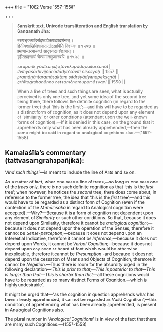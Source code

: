 +++
title = "1082 Verse 1557-1558"

+++
> **Sanskrit text, Unicode transliteration and English translation by Ganganath Jha:** 
>
> तरुपङ्क्त्यादिसंदृष्टावेकपादपदर्शनात् ।  
> द्वितीयशाखिविज्ञानादाद्योऽसाविति निश्चयः ॥ १५५७ ॥  
> प्रमाणान्तरमासक्तं सादृश्याद्यनपेक्षणात् ।  
> गृहीतग्रहणान्नो चेत्समानमुपमास्वपि ॥ १५५८ ॥ 
>
> *tarupaṅktyādisaṃdṛṣṭāvekapādapadarśanāt* \|  
> *dvitīyaśākhivijñānādādyo'sāviti niścayaḥ* \|\| 1557 \|\|  
> *pramāṇāntaramāsaktaṃ sādṛśyādyanapekṣaṇāt* \|  
> *gṛhītagrahaṇānno cetsamānamupamāsvapi* \|\| 1558 \|\| 
>
> When a line of trees and such things are seen, what is actually perceived is only one tree, and yet some idea of the second tree being there, there follows the definite cognition (in regard to the former tree) that ‘this is the first’;—and this will have to be regarded as a distinct form of cognition; as it does not depend upon any element of ‘similarity’ or other conditions (attendant upon the well-known forms of cognition).—If it is denied in this case, on the ground that it apprehends only what has been already apprehended,—then the same might be said in regard to analogical cognitions also.—(1557-1558)



## Kamalaśīla’s commentary (tattvasaṃgrahapañjikā):

‘*And such things*’—is meant to include the line of Ants and so on.

As a matter of fact, when one sees a line of trees,—so long as one sees one of the *trees* only, there is no such definite cognition as that ‘this is the *first* tree’; when however, he notices the *second* tree, there does come about, in reference to the former tree, the idea that ‘this is the *first* tree’;—and this would have to be regarded as a distinct form of Cognition (even if the contention of the *Mīmāṃsaka* in regard to Analogical cognition were accepted).—Why?—Because it is a form of cognition not dependent upon any element of *Similarity* or such other conditions. So that, because it does not depend upon Similarity, therefore it cannot be *analogical cognition*;—because it does not depend upon the operation of the Senses, therefore it cannot be *Sense-perception*;—because it does not depend upon an Inferential Indicative, therefore it cannot be *Inference*;—because it does not depend upon Words, it cannot be *Verbal Cognition*;—because it does not depend upon any seen or heard of fact which would be otherwise inexplicable, therefore it cannot be *Presumption* -and because it does not depend upon the cessation of Means and Objects of Cognition, therefore it cannot be *Negation*.—Thus there is room for the absurdity urged in the following declaration—‘*This is prior to that,—This is posterior to that—This is larger than that—This is shorter than that*—all these cognitions would have to be regarded as so many distinct Forms of Cognition,—which is highly undesirable’,

It might be urged that—“as the cognition in question apprehends what has been already apprehended, it cannot be regarded as *Valid* Cognition”,—this condition, of apprehending what has been already apprehended, is present in Analogical Cognitions also.

The plural number in ‘*Analogical Cognitions*’ is in view of the fact that there are many such Cognitions.—(1557-1558)


